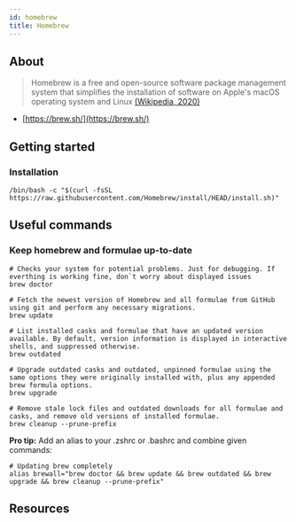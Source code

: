 ```yaml
---
id: homebrew
title: Homebrew
---
```


## About

> Homebrew is a free and open-source software package management system that simplifies the installation of software on Apple's macOS operating system and Linux
> [(Wikipedia, 2020)](https://en.wikipedia.org/wiki/Homebrew_(package_manager))

- [https://brew.sh/](https://brew.sh/)

## Getting started

### Installation

```shell
/bin/bash -c "$(curl -fsSL https://raw.githubusercontent.com/Homebrew/install/HEAD/install.sh)"
```

## Useful commands

### Keep homebrew and formulae up-to-date

```shell
# Checks your system for potential problems. Just for debugging. If everthing is working fine, don`t worry about displayed issues
brew doctor

# Fetch the newest version of Homebrew and all formulae from GitHub using git and perform any necessary migrations.
brew update

# List installed casks and formulae that have an updated version available. By default, version information is displayed in interactive shells, and suppressed otherwise.
brew outdated

# Upgrade outdated casks and outdated, unpinned formulae using the same options they were originally installed with, plus any appended brew formula options.
brew upgrade

# Remove stale lock files and outdated downloads for all formulae and casks, and remove old versions of installed formulae.
brew cleanup --prune-prefix
```

**Pro tip:** Add an alias to your .zshrc or .bashrc and combine given commands:
```shell
# Updating brew completely
alias brewall="brew doctor && brew update && brew outdated && brew upgrade && brew cleanup --prune-prefix"
```

## Resources
